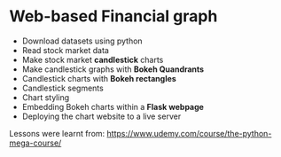 # Web-based Financial graph

- Download datasets using python
- Read stock market data
- Make stock market **candlestick** charts
- Make candlestick graphs with **Bokeh Quandrants**
- Candlestick charts with **Bokeh rectangles**
- Candlestick segments
- Chart styling
- Embedding Bokeh charts within a **Flask webpage**
- Deploying the chart website to a live server

Lessons were learnt from: https://www.udemy.com/course/the-python-mega-course/